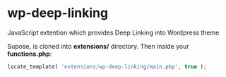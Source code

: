 # wp-deep-linking
JavaScript extention which provides Deep Linking into Wordpress theme

Supose, is cloned into __extensions/__ directory. Then inside your __functions.php__:
```php
locate_template( 'extensions/wp-deep-linking/main.php', true );
```
